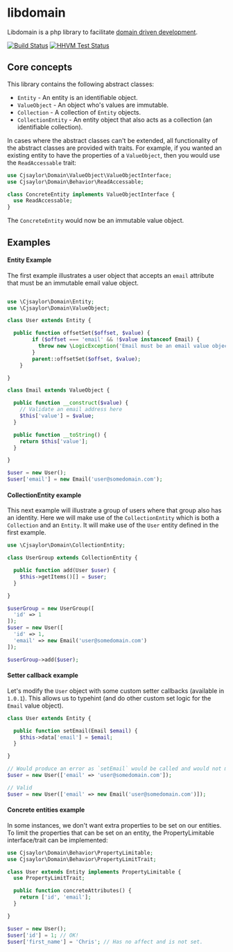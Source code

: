 # libdomain

Libdomain is a php library to facilitate [domain driven development](http://en.wikipedia.org/wiki/Domain-driven_design).

[![Build Status](https://travis-ci.org/cjsaylor/libdomain.svg?branch=master)](https://travis-ci.org/cjsaylor/libdomain)
[![HHVM Test Status](https://img.shields.io/hhvm/cjsaylor/libdomain.svg)](http://hhvm.h4cc.de/package/cjsaylor/libdomain)

## Core concepts

This library contains the following abstract classes:

* `Entity` - An entity is an identifiable object.
* `ValueObject` - An object who's values are immutable.
* `Collection` - A collection of `Entity` objects.
* `CollectionEntity` - An entity object that also acts as a collection (an identifiable collection).

In cases where the abstract classes can't be extended, all functionality of the abstract classes are provided
with traits. For example, if you wanted an existing entity to have the properties of a `ValueObject`, then you would
use the `ReadAccessable` trait:

```php
use Cjsaylor\Domain\ValueObject\ValueObjectInterface;
use Cjsaylor\Domain\Behavior\ReadAccessable;

class ConcreteEntity implements ValueObjectInterface {
  use ReadAccessable;
}
```

The `ConcreteEntity` would now be an immutable value object.

## Examples

#### Entity Example

The first example illustrates a user object that accepts an `email` attribute that must be an immutable email value object.

```php

use \Cjsaylor\Domain\Entity;
use \Cjsaylor\Domain\ValueObject;

class User extends Entity {

  public function offsetSet($offset, $value) {
		if ($offset === 'email' && !$value instanceof Email) {
		  throw new \LogicException('Email must be an email value object!');
		}
		parent::offsetSet($offset, $value);
	}

}

class Email extends ValueObject {

  public function __construct($value) {
    // Validate an email address here
    $this['value'] = $value;
  }

  public function __toString() {
    return $this['value'];
  }

}

$user = new User();
$user['email'] = new Email('user@somedomain.com');
```

#### CollectionEntity example

This next example will illustrate a group of users where that group also has an identity.
Here we will make use of the `CollectionEntity` which is both a `Collection` and an `Entity`.
It will make use of the `User` entity defined in the first example.

```php
use \Cjsaylor\Domain\CollectionEntity;

class UserGroup extends CollectionEntity {

  public function add(User $user) {
    $this->getItems()[] = $user;
  }

}

$userGroup = new UserGroup([
  'id' => 1
]);
$user = new User([
  'id' => 1,
  'email' => new Email('user@somedomain.com')
]);

$userGroup->add($user);
```

#### Setter callback example

Let's modify the `User` object with some custom setter callbacks (available in `1.0.1`).
This allows us to typehint (and do other custom set logic for the `Email` value object).

```php
class User extends Entity {

  public function setEmail(Email $email) {
    $this->data['email'] = $email;
  }

}

// Would produce an error as `setEmail` would be called and would not match the type.
$user = new User(['email' => 'user@somedomain.com']);

// Valid
$user = new User(['email' => new Email('user@somedomain.com')]);
```

#### Concrete entities example

In some instances, we don't want extra properties to be set on our entities. To limit the properties
that can be set on an entity, the PropertyLimitable interface/trait can be implemented:

```php
use Cjsaylor\Domain\Behavior\PropertyLimitable;
use Cjsaylor\Domain\Behavior\PropertyLimitTrait;

class User extends Entity implements PropertyLimitable {
  use PropertyLimitTrait;

  public function concreteAttributes() {
    return ['id', 'email'];
  }

}

$user = new User();
$user['id'] = 1; // OK!
$user['first_name'] = 'Chris'; // Has no affect and is not set.
```
